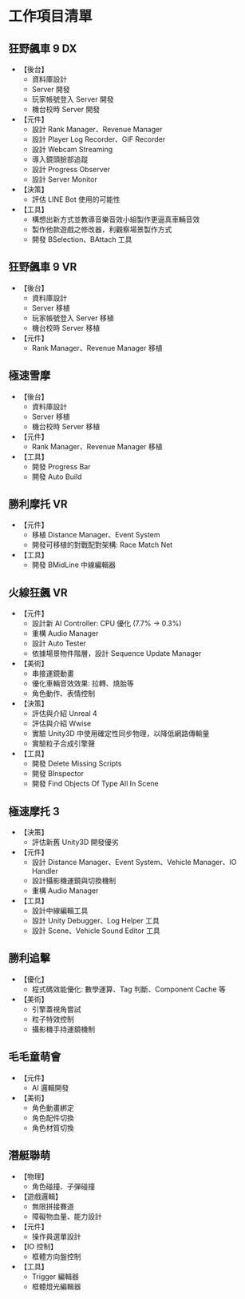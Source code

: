 # 工作項目清單

## 狂野飆車 9 DX

- 【後台】
  - 資料庫設計
  - Server 開發
  - 玩家帳號登入 Server 開發
  - 機台校時 Server 開發
- 【元件】
  - 設計 Rank Manager、Revenue Manager
  - 設計 Player Log Recorder、GIF Recorder
  - 設計 Webcam Streaming
  - 導入鏡頭臉部追蹤
  - 設計 Progress Observer
  - 設計 Server Monitor
- 【決策】
  - 評估 LINE Bot 使用的可能性
- 【工具】
  - 構想出新方式並教導音樂音效小組製作更逼真車輛音效
  - 製作他款遊戲之修改器，利觀察場景製作方式
  - 開發 BSelection、BAttach 工具

## 狂野飆車 9 VR

- 【後台】
  - 資料庫設計
  - Server 移植
  - 玩家帳號登入 Server 移植
  - 機台校時 Server 移植
- 【元件】
  - Rank Manager、Revenue Manager 移植

## 極速雪摩

- 【後台】
  - 資料庫設計
  - Server 移植
  - 機台校時 Server 移植
- 【元件】
  - Rank Manager、Revenue Manager 移植
- 【工具】
  - 開發 Progress Bar
  - 開發 Auto Build

## 勝利摩托 VR

- 【元件】
  - 移植 Distance Manager、Event System
  - 開發可移植的對戰配對架構: Race Match Net
- 【工具】
  - 開發 BMidLine 中線編輯器

## 火線狂飆 VR

- 【元件】
  - 設計新 AI Controller: CPU 優化 (7.7% -> 0.3%)
  - 重構 Audio Manager
  - 設計 Auto Tester
  - 依據場景物件階層，設計 Sequence Update Manager
- 【美術】
  - 串接運鏡動畫
  - 優化車輛音效效果: 拉轉、燒胎等
  - 角色動作、表情控制
- 【決策】
  - 評估與介紹 Unreal 4
  - 評估與介紹 Wwise
  - 實驗 Unity3D 中使用確定性同步物理，以降低網路傳輸量
  - 實驗粒子合成引擎聲
- 【工具】
  - 開發 Delete Missing Scripts
  - 開發 BInspector
  - 開發 Find Objects Of Type All In Scene

## 極速摩托 3

- 【決策】
  - 評估新舊 Unity3D 開發優劣
- 【元件】
  - 設計 Distance Manager、Event System、Vehicle Manager、IO Handler
  - 設計攝影機運鏡與切換機制
  - 重構 Audio Manager
- 【工具】
  - 設計中線編輯工具
  - 設計 Unity Debugger、Log Helper 工具
  - 設計 Scene、Vehicle Sound Editor 工具

## 勝利追擊

- 【優化】
  - 程式碼效能優化: 數學運算、Tag 判斷、Component Cache 等
- 【美術】
  - 引擎蓋視角嘗試
  - 粒子特效控制
  - 攝影機手持運鏡機制

## 毛毛童萌會

- 【元件】
  - AI 邏輯開發
- 【美術】
  - 角色動畫綁定
  - 角色配件切換
  - 角色材質切換

## 潛艇聯萌

- 【物理】
  - 角色碰撞、子彈碰撞
- 【遊戲邏輯】
  - 無限拼接賽道
  - 障礙物血量、能力設計
- 【元件】
  - 操作員選單設計
- 【IO 控制】
  - 框體方向盤控制
- 【工具】
  - Trigger 編輯器
  - 框體燈光編輯器

